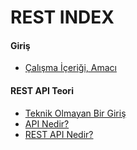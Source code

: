 # REST INDEX

#### Giriş ####

- [Çalışma İçeriği, Amacı](Introduction/)

#### REST API Teori ####

- [Teknik Olmayan Bir Giriş](NonTechnicalIntro/)
- [API Nedir?](WhatIsAPI/)
- [REST API Nedir?](WhatIsRESTAPI/)
